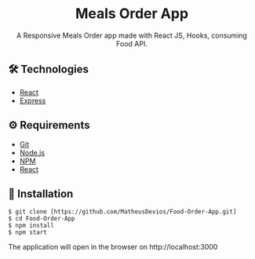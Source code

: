 # <div align="center"> Meals Order App</div>

<p align="center">A Responsive Meals Order app made with React JS, Hooks, consuming Food API.</p>

## 🛠️ Technologies

<ul>
  <li><a href="https://reactjs.org/">React</a></li>
  <li><a href="https://expressjs.com">Express</a></li>
</ul>

## ⚙️ Requirements

<ul>
  <li><a href="https://git-scm.com/">Git</a></li>
  <li><a href="https://nodejs.org/en/">Node.js</a></li>
  <li><a href="https://www.npmjs.com/">NPM</a></li>
  <li><a href="https://https://reactjs.org/">React</a></li>
</ul>

## 🚀 Installation

```
$ git clone [https://github.com/MatheusDevios/Food-Order-App.git]
$ cd Food-Order-App
$ npm install
$ npm start
```

The application will open in the browser on http://localhost:3000
